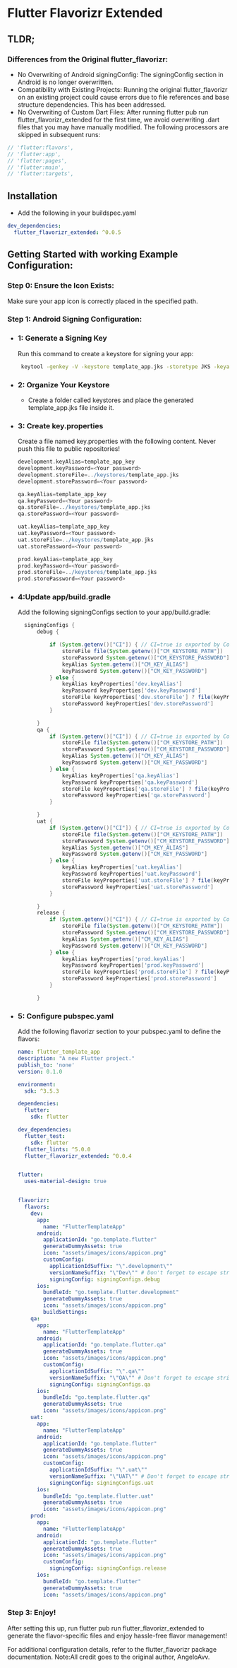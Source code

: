 # Flutter Flavorizr Extended

## TLDR;

### Differences from the Original flutter_flavorizr:

- No Overwriting of Android signingConfig: The signingConfig section in Android is no longer
  overwritten.
- Compatibility with Existing Projects: Running the original flutter_flavorizr on an existing
  project could cause errors due to file references and base structure dependencies. This has been
  addressed.
- No Overwriting of Custom Dart Files: After running flutter pub run flutter_flavorizr_extended for
  the first time, we avoid overwriting .dart files that you may have manually modified. The
  following processors are skipped in subsequent runs:

```dart
// 'flutter:flavors',
// 'flutter:app',
// 'flutter:pages',
// 'flutter:main',
// 'flutter:targets',
```

## Installation

- Add the following in your buildspec.yaml

```yaml
dev_dependencies:
  flutter_flavorizr_extended: ^0.0.5
```

## Getting Started with working Example Configuration:


### Step 0: **Ensure the Icon Exists:**

Make sure your app icon is correctly placed in the specified path.

### Step 1: **Android Signing Configuration:**

- ### 1: Generate a Signing Key

  Run this command to create a keystore for signing your app:

  ```bash 
   keytool -genkey -V -keystore template_app.jks -storetype JKS -keyalg RSA -keysize 2048 -validity 10000 -alias template_app_key ```

- ### 2: Organize Your Keystore

  - Create a folder called keystores and place the generated template_app.jks file inside it.

- ### 3: Create key.properties

  Create a file named key.properties with the following content. Never push this file to public
  repositories!

  ```gradle
  development.keyAlias=template_app_key
  development.keyPassword=<Your password>
  development.storeFile=../keystores/template_app.jks
  development.storePassword=<Your password>
  
  qa.keyAlias=template_app_key
  qa.keyPassword=<Your password>
  qa.storeFile=../keystores/template_app.jks
  qa.storePassword=<Your password>
  
  uat.keyAlias=template_app_key
  uat.keyPassword=<Your password>
  uat.storeFile=../keystores/template_app.jks
  uat.storePassword=<Your password>
  
  prod.keyAlias=template_app_key
  prod.keyPassword=<Your password>
  prod.storeFile=../keystores/template_app.jks
  prod.storePassword=<Your password>
  ```

- ### 4:Update app/build.gradle
  Add the following signingConfigs section to your app/build.gradle:
  ```gradle
    signingConfigs {
        debug {

            if (System.getenv()["CI"]) { // CI=true is exported by Codemagic
                storeFile file(System.getenv()["CM_KEYSTORE_PATH"])
                storePassword System.getenv()["CM_KEYSTORE_PASSWORD"]
                keyAlias System.getenv()["CM_KEY_ALIAS"]
                keyPassword System.getenv()["CM_KEY_PASSWORD"]
            } else {
                keyAlias keyProperties['dev.keyAlias']
                keyPassword keyProperties['dev.keyPassword']
                storeFile keyProperties['dev.storeFile'] ? file(keyProperties['dev.storeFile']) : null
                storePassword keyProperties['dev.storePassword']
            }

        }
        qa {
            if (System.getenv()["CI"]) { // CI=true is exported by Codemagic
                storeFile file(System.getenv()["CM_KEYSTORE_PATH"])
                storePassword System.getenv()["CM_KEYSTORE_PASSWORD"]
                keyAlias System.getenv()["CM_KEY_ALIAS"]
                keyPassword System.getenv()["CM_KEY_PASSWORD"]
            } else {
                keyAlias keyProperties['qa.keyAlias']
                keyPassword keyProperties['qa.keyPassword']
                storeFile keyProperties['qa.storeFile'] ? file(keyProperties['qa.storeFile']) : null
                storePassword keyProperties['qa.storePassword']
            }

        }
        uat {
            if (System.getenv()["CI"]) { // CI=true is exported by Codemagic
                storeFile file(System.getenv()["CM_KEYSTORE_PATH"])
                storePassword System.getenv()["CM_KEYSTORE_PASSWORD"]
                keyAlias System.getenv()["CM_KEY_ALIAS"]
                keyPassword System.getenv()["CM_KEY_PASSWORD"]
            } else {
                keyAlias keyProperties['uat.keyAlias']
                keyPassword keyProperties['uat.keyPassword']
                storeFile keyProperties['uat.storeFile'] ? file(keyProperties['uat.storeFile']) : null
                storePassword keyProperties['uat.storePassword']
            }

        }
        release {
            if (System.getenv()["CI"]) { // CI=true is exported by Codemagic
                storeFile file(System.getenv()["CM_KEYSTORE_PATH"])
                storePassword System.getenv()["CM_KEYSTORE_PASSWORD"]
                keyAlias System.getenv()["CM_KEY_ALIAS"]
                keyPassword System.getenv()["CM_KEY_PASSWORD"]
            } else {
                keyAlias keyProperties['prod.keyAlias']
                keyPassword keyProperties['prod.keyPassword']
                storeFile keyProperties['prod.storeFile'] ? file(keyProperties['prod.storeFile']) : null
                storePassword keyProperties['prod.storePassword']
            }

        }
  ```

- ###  5: Configure pubspec.yaml

  Add the following flavorizr section to your pubspec.yaml to define the flavors:
  ```yaml
  name: flutter_template_app
  description: "A new Flutter project."
  publish_to: 'none'
  version: 0.1.0
  
  environment:
    sdk: ^3.5.3
  
  dependencies:
    flutter:
      sdk: flutter
  
  dev_dependencies:
    flutter_test:
      sdk: flutter
    flutter_lints: ^5.0.0
    flutter_flavorizr_extended: ^0.0.4
  
  
  flutter:
    uses-material-design: true
  
  
  flavorizr:
    flavors:
      dev:
        app:
          name: "FlutterTemplateApp"
        android:
          applicationId: "go.template.flutter"
          generateDummyAssets: true
          icon: "assets/images/icons/appicon.png"
          customConfig:
            applicationIdSuffix: "\".development\""
            versionNameSuffix: "\"Dev\"" # Don't forget to escape strings with \"
            signingConfig: signingConfigs.debug
        ios:
          bundleId: "go.template.flutter.development"
          generateDummyAssets: true
          icon: "assets/images/icons/appicon.png"
          buildSettings:
      qa:
        app:
          name: "FlutterTemplateApp"
        android:
          applicationId: "go.template.flutter.qa"
          generateDummyAssets: true
          icon: "assets/images/icons/appicon.png"
          customConfig:
            applicationIdSuffix: "\".qa\""
            versionNameSuffix: "\"QA\"" # Don't forget to escape strings with \"
            signingConfig: signingConfigs.qa
        ios:
          bundleId: "go.template.flutter.qa"
          generateDummyAssets: true
          icon: "assets/images/icons/appicon.png"
      uat:
        app:
          name: "FlutterTemplateApp"
        android:
          applicationId: "go.template.flutter"
          generateDummyAssets: true
          icon: "assets/images/icons/appicon.png"
          customConfig:
            applicationIdSuffix: "\".uat\""
            versionNameSuffix: "\"UAT\"" # Don't forget to escape strings with \"
            signingConfig: signingConfigs.uat
        ios:
          bundleId: "go.template.flutter.uat"
          generateDummyAssets: true
          icon: "assets/images/icons/appicon.png"
      prod:
        app:
          name: "FlutterTemplateApp"
        android:
          applicationId: "go.template.flutter"
          generateDummyAssets: true
          icon: "assets/images/icons/appicon.png"
          customConfig:
            signingConfig: signingConfigs.release
        ios:
          bundleId: "go.template.flutter"
          generateDummyAssets: true
          icon: "assets/images/icons/appicon.png"
  ```

### Step 3: Enjoy!

After setting this up, run flutter pub run flutter_flavorizr_extended to generate the
flavor-specific files and enjoy hassle-free flavor management!

For additional configuration details, refer to the flutter_flavorizr package documentation.
Note:All credit goes to the original author, AngeloAvv.
